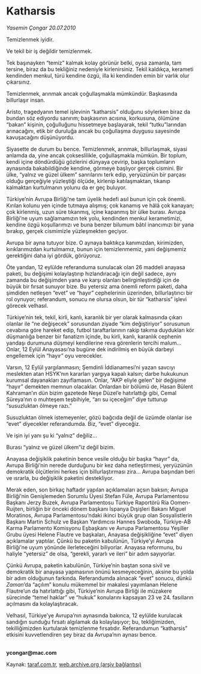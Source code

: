 # Katharsis

*Yasemin Çongar 20.07.2010*

<div class="yazi"><p>Temizlenmek iyidir.</p>
<p>Ve tekil bir iş değildir temizlenmek.</p>
<p>Tek başınayken “temiz” kalmak kolay görünür belki, oysa zamanla, tam tersine, biraz da bu tekliğiniz nedeniyle kirlenirsiniz. Tekil kaldıkça, kerameti kendinden menkul, türü kendine özgü, illa ki kendinden emin bir varlık olur çıkarsınız. </p>
<p>Temizlenmek, arınmak ancak çoğullaşmakla mümkündür. Başkasında billurlaşır insan. </p>
<p>Aristo, tragedyanın temel işlevinin “katharsis” olduğunu söylerken biraz da bundan söz ediyordu sanırım; başkasının acısına, korkusuna, ölümüne “bakan” kişinin, çoğulluğunu hissetmeye başlayarak, tekil “tutku”larından arınacağını, etik bir duruluğa ancak bu çoğullaşma duygusu sayesinde kavuşacağını düşünüyordu.</p>
<p>Siyasette de durum bu bence. Temizlenmek, arınmak, billurlaşmak, siyasi anlamda da, yine ancak çokseslilikle, çoğullaşmakla mümkün. Bir toplum, kendi içine döndürdüğü gözlerini dünyaya çevirip, başka toplumların aynasında bakabildiğinde kendine, görmeye başlıyor gerçek cismini. Bir ülke, “yalnız ve güzel ülkem” sanrılarını terk edip, yeryüzünün bir parçası olduğu gerçeğiyle yüzleştiği ölçüde, kirlenip katılaşmaktan, tıkanıp kalmaktan kurtulmanın yolunu da er geç buluyor.</p>
<p>Türkiye’nin Avrupa Birliği’ne tam üyelik hedefi asıl bunun için çok önemli. Kırılan kolunu yen içinde tutmaya alışmış; çok kanamış ve hâlâ çok kanayan; çok kirlenmiş, uzun süre tıkanmış, içine kapanmış bir ülke burası. Avrupa Birliği’ne uyum sağlamamızın tek yolu, kendinden menkul kerametimizi, kendine özgü koşullarımızı ve buna benzer bilumum bâtıl inancımızı bir yana bırakıp, gerçek cismimizle yüzleşmekten geçiyor. </p>
<p>Avrupa bir ayna tutuyor bize. O aynaya baktıkça kanımızdan, kirimizden, kırıklarımızdan kurtulmamız, bunun için temizlenmemiz, yani değişmemiz gerektiğini daha iyi gördük, görüyoruz. </p>
<p>Öte yandan, 12 eylülde referanduma sunulacak olan 26 maddeli anayasa paketi, bu değişimi kolaylaştırıp hızlandıracağı için değil sadece, aynı zamanda bu değişimden yana ve karşı olanları belirginleştirdiği için de büyük bir fırsat sunuyor bize. Bu yetersiz ama önemli reform paketi, daha şimdiden netleşen “evet” ve “hayır” cephelerinin üzerinden, billurlaştırıcı bir rol oynuyor; referandum, sonucu ne olursa olsun, bir tür “katharsis” işlevi görecek velhasıl. </p>
<p>Türkiye’nin tek, tekil, kirli, kanlı, karanlık bir yer olarak kalmasında çıkarı olanlar ile “ne değişecek” sorusundan ziyade “kim değiştiriyor” sorusunun cevabına göre hareket edip, futbol taraftarlarının rakip takıma duydukları kör düşmanlığa benzer bir fanatizm içinde, bu kirli, kanlı, karanlık cephenin yandaşı durumuna düşmeyi kendilerine reva görenlerin tercihi malum... Onlar, 12 Eylül Anayasası’na bugüne dek indirilmiş en büyük darbeyi engellemek için “hayır” oyu verecekler. </p>
<p>Varsın, 12 Eylül yargılanmasın; Şemdinli İddianamesi’ni yazan savcıyı meslekten atan HSYK’nın kararları yargıya kapalı kalsın; darbe hukukunun kurumsal dayanakları zayıflamasın. Onlar, “AKP eliyle gelen” bir değişime “hayır” demekten memnun olacaklar. Onlardan bir bölümü de, Hasan Bülent Kahraman’ın dün bizim gazetede Neşe Düzel’e hatırlattığı gibi, Cemal Süreya’nın o muhteşem teşbihiyle, “arı su içeceğim” diye tutturup “susuzluktan ölmeye razı.” </p>
<p>Susuzluktan ölmek istemeyenler, gözü bağcıda değil de üzümde olanlar ise “evet” diyecekler referandumda. Biz, “evet” diyeceğiz.</p>
<p>Ve işin iyi yanı şu ki “yalnız” değiliz... </p>
<p>Burası “yalnız ve güzel ülkem”iz değil bizim. </p>
<p>Anayasa değişiklik paketinin bence vesile olduğu bir başka “hayır” da, Avrupa Birliği’nin nerede durduğunu bir kez daha netleştirmesi, yeryüzünün demokratik ölçütlerini herkes için billurlaştırması zira... Avrupa başından beri ve ısrarla, bu değişiklik paketini destekliyor. </p>
<p>Merak eden, son birkaç haftadır yapılan açıklamaları açsın baksın; Avrupa Birliği’nin Genişlemeden Sorumlu Üyesi Stefan Füle, Avrupa Parlamentosu Başkanı Jerzy Buzek, Avrupa Parlamentosu Türkiye Raportörü Ria Oomen-Ruijten, birliğin bir önceki dönem başkanı İspanya Dışişleri Bakanı Miguel Moratinos, Avrupa Parlamentosu’ndaki ikinci büyük grup olan Sosyalistlerin Başkanı Martin Schulz ve Başkan Yardımcısı Hannes Swoboda, Türkiye-AB Karma Parlamento Komisyonu Eşbaşkanı ve Avrupa Parlamentosu Yeşiller Grubu üyesi Helene Flautre ve başkaları, Anayasa değişikliğine “evet” diyen açıklamalar yaptılar. Çünkü bu paketin kabulünün, Türkiye’yi Avrupa Birliği’ne uyum yönünde ilerleteceğini biliyorlar. Anayasa reformunu, bu haliyle “yetersiz” de olsa, “gerekli, yararlı ve ileri” bir adım sayıyorlar. </p>
<p>Çünkü Avrupa, paketin kabulünün, Türkiye’nin baştan sona sivil ve demokratik bir anayasa yapmasının önünü kesmeyeceğinin, aksine bu yolda bir adım olduğunun farkında. Referandumda alınacak “evet” sonucu, dünkü <i>Zaman</i>’da “açılım” konulu mükemmel bir makalesi yayımlanan Helene Flautre’un da hatırlattığı gibi, Türkiye’nin Avrupa Birliği ile müzakere sürecinde “temel haklar” ve “hukuk” konularını kapsayan 23 ve 24. fasılların açılmasını da kolaylaştıracak.</p>
<p>Velhasıl, Türkiye’ye Avrupa’nın aynasında bakınca, 12 eylülde kurulacak sandığın sunduğu fırsatı algılamak da kolaylaşıyor; bu, tekliğimizden, tekilliğimizden kurtularak temizlenme fırsatıdır. Referandumun “katharsis” etkisini kuvvetlendiren şey biraz da Avrupa’nın aynası bence.</p>
<p><b><br/>ycongar@mac.com     </b></p></div>

Kaynak: [taraf.com.tr](http://www.taraf.com.tr:80/yasemin-congar/makale-katharsis.htm), [web.archive.org (arşiv bağlantısı)](http://web.archive.org/web/20100723142853/http://www.taraf.com.tr:80/yasemin-congar/makale-katharsis.htm)
